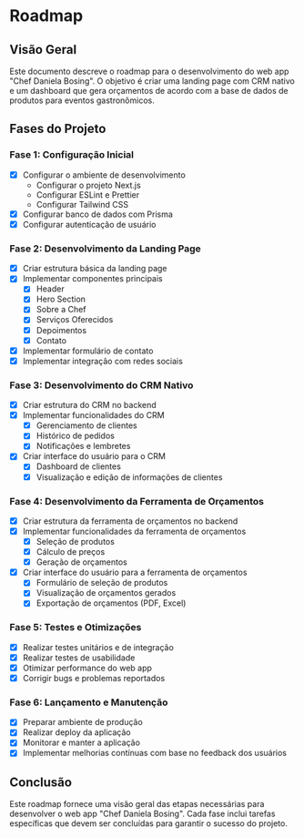 # Roadmap

## Visão Geral

Este documento descreve o roadmap para o desenvolvimento do web app "Chef Daniela Bosing". O objetivo é criar uma landing page com CRM nativo e um dashboard que gera orçamentos de acordo com a base de dados de produtos para eventos gastronômicos.

## Fases do Projeto

### Fase 1: Configuração Inicial

- [x] Configurar o ambiente de desenvolvimento
  - Configurar o projeto Next.js
  - Configurar ESLint e Prettier
  - Configurar Tailwind CSS
- [x] Configurar banco de dados com Prisma
- [x] Configurar autenticação de usuário

### Fase 2: Desenvolvimento da Landing Page

- [x] Criar estrutura básica da landing page
- [x] Implementar componentes principais
  - [x] Header
  - [x] Hero Section
  - [x] Sobre a Chef
  - [x] Serviços Oferecidos
  - [x] Depoimentos
  - [x] Contato
- [x] Implementar formulário de contato
- [x] Implementar integração com redes sociais

### Fase 3: Desenvolvimento do CRM Nativo

- [x] Criar estrutura do CRM no backend
- [x] Implementar funcionalidades do CRM
  - [x] Gerenciamento de clientes
  - [x] Histórico de pedidos
  - [x] Notificações e lembretes
- [x] Criar interface do usuário para o CRM
  - [x] Dashboard de clientes
  - [x] Visualização e edição de informações de clientes

### Fase 4: Desenvolvimento da Ferramenta de Orçamentos

- [x] Criar estrutura da ferramenta de orçamentos no backend
- [x] Implementar funcionalidades da ferramenta de orçamentos
  - [x] Seleção de produtos
  - [x] Cálculo de preços
  - [x] Geração de orçamentos
- [x] Criar interface do usuário para a ferramenta de orçamentos
  - [x] Formulário de seleção de produtos
  - [x] Visualização de orçamentos gerados
  - [x] Exportação de orçamentos (PDF, Excel)

### Fase 5: Testes e Otimizações

- [x] Realizar testes unitários e de integração
- [x] Realizar testes de usabilidade
- [x] Otimizar performance do web app
- [x] Corrigir bugs e problemas reportados

### Fase 6: Lançamento e Manutenção

- [x] Preparar ambiente de produção
- [x] Realizar deploy da aplicação
- [x] Monitorar e manter a aplicação
- [x] Implementar melhorias contínuas com base no feedback dos usuários

## Conclusão

Este roadmap fornece uma visão geral das etapas necessárias para desenvolver o web app "Chef Daniela Bosing". Cada fase inclui tarefas específicas que devem ser concluídas para garantir o sucesso do projeto.
